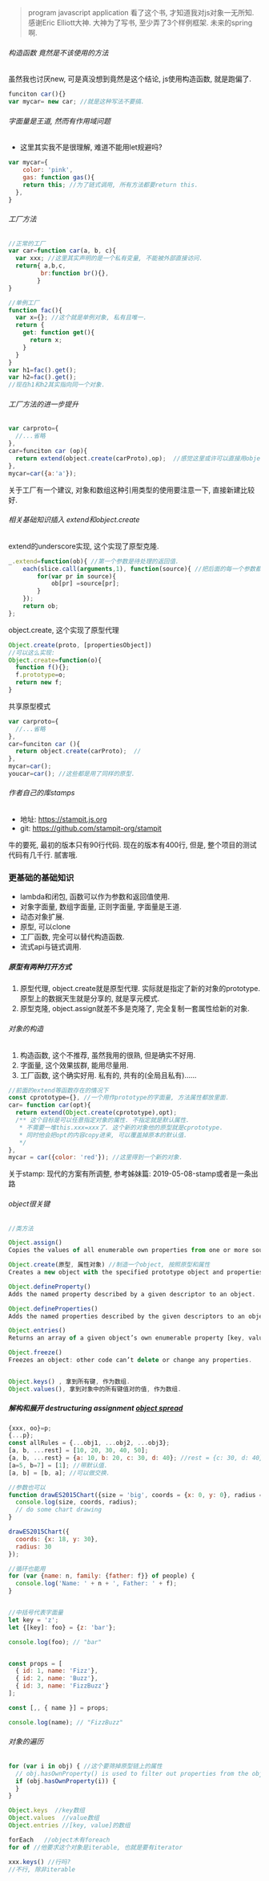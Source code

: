 > program javascript application   看了这个书, 才知道我对js对象一无所知. 感谢Eric Elliott大神. 大神为了写书, 至少弄了3个样例框架. 未来的spring啊.

###### 构造函数   竟然是不该使用的方法

虽然我也讨厌new, 可是真没想到竟然是这个结论, js使用构造函数, 就是跑偏了. 

```js
funciton car(){}
var mycar= new car; //就是这种写法不要搞.
```

###### 字面量是王道, 然而有作用域问题

- 这里其实我不是很理解, 难道不能用let规避吗?

```js
var mycar={
	color: 'pink',
	gas: function gas(){
    return this; //为了链式调用, 所有方法都要return this.
  },
}
```



###### 工厂方法

```js
//正常的工厂
var car=function car(a, b, c){
  var xxx; //这里其实声明的是一个私有变量, 不能被外部直接访问.
  return{ a,b,c, 
         br:function br(){},
        }
}

//单例工厂
function fac(){
  var x={}; //这个就是单例对象, 私有且唯一.
  return {
    get: function get(){
      return x;
    }
  }
}
var h1=fac().get();
var h2=fac().get();
//现在h1和h2其实指向同一个对象.

```



###### 工厂方法的进一步提升

```js
var carproto={
  //...省略
},
car=funciton car (op){
  return extend(object.create(carProto),op);  //感觉这里或许可以直接用object.assign
},
mycar=car({a:'a'});
```

关于工厂有一个建议, 对象和数组这种引用类型的使用要注意一下, 直接新建比较好. 

###### 相关基础知识插入 extend和object.create

extend的underscore实现, 这个实现了原型克隆.

```js
_.extend=function(ob){ //第一个参数是待处理的返回值.
	each(slice.call(arguments,1), function(source){ //把后面的每一个参数都处理为第一个参数的属性.
		for(var pr in source){
			ob[pr] =source[pr];
		}
	});
	return ob;
};
```

object.create, 这个实现了原型代理

```js
Object.create(proto, [propertiesObject])
//可以这么实现:
Object.create=function(o){
  function f(){};
  f.prototype=o;
  return new f;
}
```

共享原型模式

```js
var carproto={
  //...省略
},
car=funciton car (){
  return object.create(carProto);  //
},
mycar=car(); 
youcar=car(); //这些都是用了同样的原型.
```

###### 作者自己的库stamps

- 地址: https://stampit.js.org
- git: https://github.com/stampit-org/stampit

牛的要死, 最初的版本只有90行代码. 现在的版本有400行, 但是, 整个项目的测试代码有几千行. 腻害哦.

### 更基础的基础知识

- lambda和闭包, 函数可以作为参数和返回值使用.
- 对象字面量, 数组字面量, 正则字面量, 字面量是王道.
- 动态对象扩展.
- 原型, 可以clone
- 工厂函数, 完全可以替代构造函数.
- 流式api与链式调用.

##### 原型有两种打开方式

1. 原型代理, object.create就是原型代理. 实际就是指定了新的对象的prototype. 原型上的数据天生就是分享的, 就是享元模式.
2. 原型克隆, object.assign就差不多是克隆了, 完全复制一套属性给新的对象.

###### 对象的构造

1. 构造函数, 这个不推荐, 虽然我用的很熟, 但是确实不好用.
2. 字面量, 这个效果拔群, 能用尽量用.
3. 工厂函数, 这个确实好用. 私有的, 共有的(全局且私有)…...

```js
//前面的extend等函数存在的情况下
const cprototype={}, //一个用作prototype的字面量, 方法属性都放里面.
car= function car(opt){
  return extend(Object.create(cprototype),opt);
  /** 这个目标是可以任意指定对象的属性. 不指定就是默认属性. 
   * 不需要一堆this.xxx=xxx了. 这个新的对象他的原型就是cprototype.
   * 同时他会把opt的内容copy进来, 可以覆盖掉原本的默认值.
   */
},
mycar = car({color: 'red'}); //这里得到一个新的对象. 

```



关于stamp: 现代的方案有所调整, 参考姊妹篇: 2019-05-08-stamp或者是一条出路

###### object很关键

```js
//类方法

Object.assign()
Copies the values of all enumerable own properties from one or more source objects to a target object.

Object.create(原型, 属性对象) //制造一个object, 按照原型和属性
Creates a new object with the specified prototype object and properties.

Object.defineProperty()
Adds the named property described by a given descriptor to an object.

Object.defineProperties()
Adds the named properties described by the given descriptors to an object.

Object.entries()
Returns an array of a given object’s own enumerable property [key, value] pairs.

Object.freeze()
Freezes an object: other code can’t delete or change any properties.


Object.keys() , 拿到所有键, 作为数组.
Object.values(), 拿到对象中的所有键值对的值, 作为数组.

```

##### 解构和展开     **destructuring assignment** [object spread](https://github.com/tc39/proposal-object-rest-spread)

```js
{xxx, oo}=p;
{...p};
const allRules = {...obj1, ...obj2, ...obj3};
[a, b, ...rest] = [10, 20, 30, 40, 50];
{a, b, ...rest} = {a: 10, b: 20, c: 30, d: 40}; //rest = {c: 30, d: 40}
[a=5, b=7] = [1]; //带默认值.
[a, b] = [b, a]; //可以做交换.

//参数也可以
function drawES2015Chart({size = 'big', coords = {x: 0, y: 0}, radius = 25} = {}) {
  console.log(size, coords, radius);
  // do some chart drawing
}

drawES2015Chart({
  coords: {x: 18, y: 30},
  radius: 30
});

//循环也能用
for (var {name: n, family: {father: f}} of people) {
  console.log('Name: ' + n + ', Father: ' + f);
}


//中括号代表字面量
let key = 'z';
let {[key]: foo} = {z: 'bar'};

console.log(foo); // "bar"


const props = [
  { id: 1, name: 'Fizz'},
  { id: 2, name: 'Buzz'},
  { id: 3, name: 'FizzBuzz'}
];

const [,, { name }] = props;

console.log(name); // "FizzBuzz"
```

###### 对象的遍历

```js
for (var i in obj) { //这个要筛掉原型链上的属性
  // obj.hasOwnProperty() is used to filter out properties from the object's prototype chain
  if (obj.hasOwnProperty(i)) {
  }
}

Object.keys  //key数组
Object.values  //value数组
Object.entries //[key, value]的数组

forEach   //object木有foreach
for of //他要求这个对象是iterable, 也就是要有iterator

xxx.keys() //行吗?
//不行, 除非iterable
```

